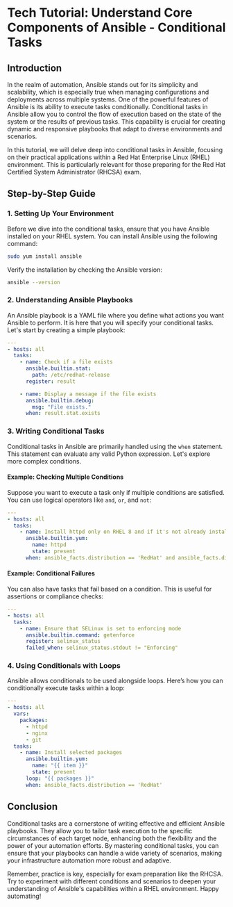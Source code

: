 # Tech Tutorial: Understand Core Components of Ansible - Conditional Tasks

## Introduction

In the realm of automation, Ansible stands out for its simplicity and scalability, which is especially true when managing configurations and deployments across multiple systems. One of the powerful features of Ansible is its ability to execute tasks conditionally. Conditional tasks in Ansible allow you to control the flow of execution based on the state of the system or the results of previous tasks. This capability is crucial for creating dynamic and responsive playbooks that adapt to diverse environments and scenarios.

In this tutorial, we will delve deep into conditional tasks in Ansible, focusing on their practical applications within a Red Hat Enterprise Linux (RHEL) environment. This is particularly relevant for those preparing for the Red Hat Certified System Administrator (RHCSA) exam.

## Step-by-Step Guide

### 1. Setting Up Your Environment

Before we dive into the conditional tasks, ensure that you have Ansible installed on your RHEL system. You can install Ansible using the following command:

```bash
sudo yum install ansible
```

Verify the installation by checking the Ansible version:

```bash
ansible --version
```

### 2. Understanding Ansible Playbooks

An Ansible playbook is a YAML file where you define what actions you want Ansible to perform. It is here that you will specify your conditional tasks. Let's start by creating a simple playbook:

```yaml
---
- hosts: all
  tasks:
    - name: Check if a file exists
      ansible.builtin.stat:
        path: /etc/redhat-release
      register: result

    - name: Display a message if the file exists
      ansible.builtin.debug:
        msg: "File exists."
      when: result.stat.exists
```

### 3. Writing Conditional Tasks

Conditional tasks in Ansible are primarily handled using the `when` statement. This statement can evaluate any valid Python expression. Let's explore more complex conditions.

#### Example: Checking Multiple Conditions

Suppose you want to execute a task only if multiple conditions are satisfied. You can use logical operators like `and`, `or`, and `not`:

```yaml
---
- hosts: all
  tasks:
    - name: Install httpd only on RHEL 8 and if it's not already installed
      ansible.builtin.yum:
        name: httpd
        state: present
      when: ansible_facts.distribution == 'RedHat' and ansible_facts.distribution_major_version == '8' and not ansible_facts.services["httpd.service"]
```

#### Example: Conditional Failures

You can also have tasks that fail based on a condition. This is useful for assertions or compliance checks:

```yaml
---
- hosts: all
  tasks:
    - name: Ensure that SELinux is set to enforcing mode
      ansible.builtin.command: getenforce
      register: selinux_status
      failed_when: selinux_status.stdout != "Enforcing"
```

### 4. Using Conditionals with Loops

Ansible allows conditionals to be used alongside loops. Here’s how you can conditionally execute tasks within a loop:

```yaml
---
- hosts: all
  vars:
    packages:
      - httpd
      - nginx
      - git
  tasks:
    - name: Install selected packages
      ansible.builtin.yum:
        name: "{{ item }}"
        state: present
      loop: "{{ packages }}"
      when: ansible_facts.distribution == 'RedHat'
```

## Conclusion

Conditional tasks are a cornerstone of writing effective and efficient Ansible playbooks. They allow you to tailor task execution to the specific circumstances of each target node, enhancing both the flexibility and the power of your automation efforts. By mastering conditional tasks, you can ensure that your playbooks can handle a wide variety of scenarios, making your infrastructure automation more robust and adaptive.

Remember, practice is key, especially for exam preparation like the RHCSA. Try to experiment with different conditions and scenarios to deepen your understanding of Ansible's capabilities within a RHEL environment. Happy automating!